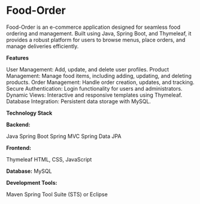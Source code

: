 # Food-Order

Food-Order is an e-commerce application designed for seamless food ordering and management. Built using Java, Spring Boot, and Thymeleaf, it provides a robust platform for users to browse menus, place orders, and manage deliveries efficiently.

**Features**

User Management: Add, update, and delete user profiles.
Product Management: Manage food items, including adding, updating, and deleting products.
Order Management: Handle order creation, updates, and tracking.
Secure Authentication: Login functionality for users and administrators.
Dynamic Views: Interactive and responsive templates using Thymeleaf.
Database Integration: Persistent data storage with MySQL.

**Technology Stack**

**Backend:**

Java
Spring Boot
Spring MVC
Spring Data JPA

**Frontend:**

Thymeleaf
HTML, CSS, JavaScript

**Database:**
MySQL

**Development Tools:**

Maven
Spring Tool Suite (STS) or Eclipse

